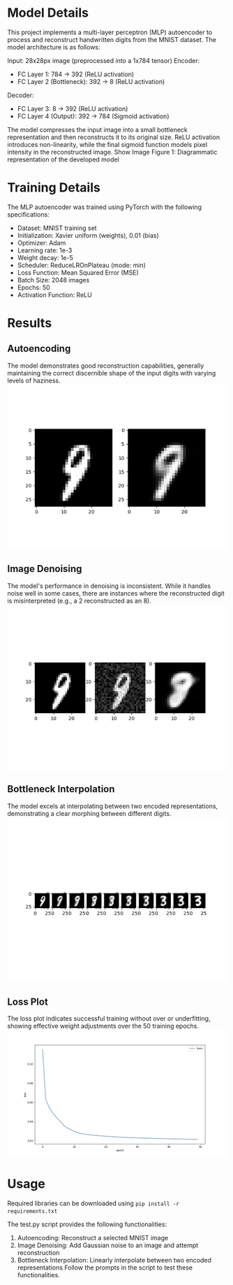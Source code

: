 # Model Details
This project implements a multi-layer perceptron (MLP) autoencoder to process and reconstruct handwritten digits from the MNIST dataset. The model architecture is as follows:

Input: 28x28px image (preprocessed into a 1x784 tensor)
Encoder:
- FC Layer 1: 784 -> 392 (ReLU activation)
- FC Layer 2 (Bottleneck): 392 -> 8 (ReLU activation)

Decoder:
- FC Layer 3: 8 -> 392 (ReLU activation)
- FC Layer 4 (Output): 392 -> 784 (Sigmoid activation)



The model compresses the input image into a small bottleneck representation and then reconstructs it to its original size. ReLU activation introduces non-linearity, while the final sigmoid function models pixel intensity in the reconstructed image.
Show Image
Figure 1: Diagrammatic representation of the developed model
# Training Details
The MLP autoencoder was trained using PyTorch with the following specifications:
- Dataset: MNIST training set
- Initialization: Xavier uniform (weights), 0.01 (bias)
- Optimizer: Adam
- Learning rate: 1e-3
- Weight decay: 1e-5
- Scheduler: ReduceLROnPlateau (mode: min)
- Loss Function: Mean Squared Error (MSE)
- Batch Size: 2048 images
- Epochs: 50
- Activation Function: ReLU

# Results
## Autoencoding
The model demonstrates good reconstruction capabilities, generally maintaining the correct discernible shape of the input digits with varying levels of haziness.
![](https://github.com/D-Joseph/ComputerVision/blob/71eb3457a0be09eed5355743003f107156b60997/MLP_Autoencoder/outputs/Autoencoding%20-%20Index%20874.png)

## Image Denoising
The model's performance in denoising is inconsistent. While it handles noise well in some cases, there are instances where the reconstructed digit is misinterpreted (e.g., a 2 reconstructed as an 8).
![](https://github.com/D-Joseph/ComputerVision/blob/71eb3457a0be09eed5355743003f107156b60997/MLP_Autoencoder/outputs/Denoising%20-%20Index%20874.png)

## Bottleneck Interpolation
The model excels at interpolating between two encoded representations, demonstrating a clear morphing between different digits.
![](https://github.com/D-Joseph/ComputerVision/blob/71eb3457a0be09eed5355743003f107156b60997/MLP_Autoencoder/outputs/Interpolating%20-%20Indexes%20874%20and%2068.png)

## Loss Plot
The loss plot indicates successful training without over or underfitting, showing effective weight adjustments over the 50 training epochs.
![](https://github.com/D-Joseph/ComputerVision/blob/71eb3457a0be09eed5355743003f107156b60997/MLP_Autoencoder/outputs/loss.MLP.8.png)

# Usage
Required libraries can be downloaded using `pip install -r requirements.txt`

The test.py script provides the following functionalities:
1. Autoencoding: Reconstruct a selected MNIST image
2. Image Denoising: Add Gaussian noise to an image and attempt reconstruction
3. Bottleneck Interpolation: Linearly interpolate between two encoded representations
Follow the prompts in the script to test these functionalities.
